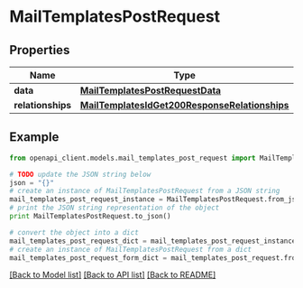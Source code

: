 # MailTemplatesPostRequest


## Properties
Name | Type | Description | Notes
------------ | ------------- | ------------- | -------------
**data** | [**MailTemplatesPostRequestData**](MailTemplatesPostRequestData.md) |  | [optional] 
**relationships** | [**MailTemplatesIdGet200ResponseRelationships**](MailTemplatesIdGet200ResponseRelationships.md) |  | [optional] 

## Example

```python
from openapi_client.models.mail_templates_post_request import MailTemplatesPostRequest

# TODO update the JSON string below
json = "{}"
# create an instance of MailTemplatesPostRequest from a JSON string
mail_templates_post_request_instance = MailTemplatesPostRequest.from_json(json)
# print the JSON string representation of the object
print MailTemplatesPostRequest.to_json()

# convert the object into a dict
mail_templates_post_request_dict = mail_templates_post_request_instance.to_dict()
# create an instance of MailTemplatesPostRequest from a dict
mail_templates_post_request_form_dict = mail_templates_post_request.from_dict(mail_templates_post_request_dict)
```
[[Back to Model list]](../README.md#documentation-for-models) [[Back to API list]](../README.md#documentation-for-api-endpoints) [[Back to README]](../README.md)



